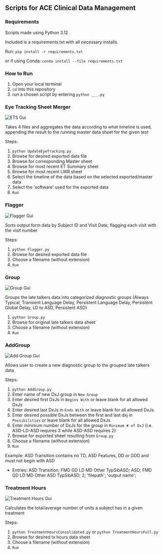 ## Scripts for ACE Clinical Data Management

### Requirements

Scripts made using Python 3.12

Included is a requirements.txt with all necessary installs.

Run:
```pip install -r requirements.txt```

or if using Conda:
```conda install --file requirements.txt```

### How to Run

1. Open your local terminal
2. ```cd``` into this repository
3. run a chosen script by entering ```python ___.py```

### Eye Tracking Sheet Merger

![ETS Gui](images/ets_gui.PNG)

Takes 4 files and aggregates the data according to what timeline is used, appending the result to the running master data sheet for the given test

Steps:
1. ```python UpdateEyeTracking.py```
2. Browse for desired exported data file
3. Browse for corresponding Master sheet
4. Browse for most recent ET Summary sheet
5. Browse for most recent LWR sheet
6. Select the timeline of the data based on the selected exported/master data
7. Select the 'software' used for the exported data
8. ```Run```

### Flagger

![Flagger Gui](images/flagger_gui.PNG)

Sorts output form data by Subject ID and Visit Date, flagging each visit with the visit number

Steps:
1. ```python Flagger.py```
2. Browse for desired exported data file
3. Choose a filename (without extension)
4. ```Run```

### Group

![Group Gui](images/group_gui.PNG)

Groups the late talkers data into categorized diagnostic groups (Always Typical, Transient Language Delay, Persistent Language Delay, Persistent Global Delay, LD to ASD, Persistent ASD)

1. ```python Group.py```
2. Browse for original late talkers data sheet
3. Choose a filename (without extension)
4. ```Run```

### AddGroup

![Add Group Gui](images/addgroup_gui.PNG)

Allows user to create a new diagnostic group to the grouped late talkers data

Steps:
1. ```python AddGroup.py```
2. Enter name of new DxJ group in ```New Group```
3. Enter desired first DxJs in ```Begins With``` or leave blank for all allowed DxJs
4. Enter desired last DxJs in ```Ends With``` or leave blank for all allowed DxJs
5. Enter desired possible DxJs between the first and last dxj in ```Possibilities``` or leave blank for all allowed DxJs
6. Enter minimum number of DxJs for the group in ```Minimum # of DxJ``` (i.e. ASD-LD-ASD requires 3 while ASD-ASD requires 2)
7. Browse for exported sheet resulting from ```Group.py```
8. Choose a filename (without extension)
9. ```Run```

Example: ASD Transition contains no TD, ASD Features, DD or GDD and must not begin with ASD
- Entries: ASD Transition; FMD GD LD MD Other TypSibASD; ASD; FMD GD LD MD Other ASD TypSibASD; 2; 'filepath'; 'output name';

### Treatment Hours

![Treatment Hours Gui](images/txhourscons_gui.PNG)

Calculates the total/average number of units a subject has in a given treatment

Steps:
1. ```python TreatmentHoursConsolidated.py``` or ```python TreatmentHoursFull.py```
2. Browse for desired tx hours data sheet
3. Choose a filename (without extension)
4. ```Run```
